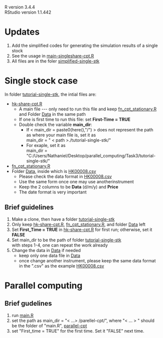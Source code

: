 R version 3.4.4  
RStudio version 1.1.442  

# Updates  
1. Add the simplified codes for generating the simulation results of a single stock
2. See the usage in [main-singleshare-cpt.R][simplified]  
3. All files are in the foler [simplified-single-stk][fodler_simplified]


[simplified]:https://github.com/nathanielwei/stks-simulator/tree/master/simplified-single-stk  
[fodler_simplified]:https://github.com/nathanielwei/stks-simulator/tree/master/simplified-single-stk

# Single stock case
In folder [tutorial-single-stk][single-folder], the intial files are:  
* [hk-share-cpt.R][hk-share-cpt]
  * A main file --- only need to run this file and keep [fn_cpt_stationary.R][cpt-fun] and 
    Folder [Data][data-folder] in the same path
  * If one is first time to run this file: set **First-Time = TRUE**
  * Double check the variable **main_dir**:
    * If < main_dir = paste0(here(),"/") > does not represent the path as where your main file is, set it as    
      main_dir = " < path >./tutorial-single-stk/"
    * For exaple, set it as  
      main_dir = "C:/Users/Nathaniel/Desktop/parallel_computing/Task3/tutorial-single-stk/"      
* [fn_cpt_stationary.R][cpt-fun]
* Folder [Data][data-folder], inside which is [HK00008.csv][data-file]
   * Please check the data format in [HK00008.csv][data-file]
   * Use the same form once one may use anotherinstrument
   * Keep the 2 columns to be **Data** (d/m/y) and **Price**
   * The date format is very important

##  Brief guidelines
1. Make a clone, then have a folder [tutorial-single-stk][single-folder]
2. Only keep [hk-share-cpt.R][hk-share-cpt], [fn_cpt_stationary.R][cpt-fun], and folder [Data][data-folder] left
3. Set **First_Time = TRUE** in [hk-share-cpt.R][hk-share-cpt] for first run; otherwise, set it **FALSE**
4. Set main_dir to be the path of folder [tutorial-single-stk][single-folder]  
   with steps 1-4, one can repeat the work already
5. Change the data in [Data][data-folder] if needed
   * keep only one data file in [Data][data-folder]
   * once change another instrument, please keep the same data format in the ".csv" as the example [HK00008.csv][data-file]

# Parallel computing
## Brief gudelines
1. run [main.R][para-cpt-main]
2. set the path as main_dir = "< ...> /parellel-cpt/", where "< ... > " should be the folder of "main.R", [parallel-cpt][parallel-cpt-folder]
3. set "First_time = TRUE" for the first time. Set it "FALSE" next time.


[single-folder]: https://github.com/nathanielwei/stks-simulator/tree/master/tutorial-single-stk
[hk-share-cpt]: https://github.com/nathanielwei/stks-simulator/blob/master/tutorial-single-stk/hk-share-cpt.R
[cpt-fun]: https://github.com/nathanielwei/stks-simulator/blob/master/tutorial-single-stk/fn_cpt_stationary.R
[data-folder]: https://github.com/nathanielwei/stks-simulator/tree/master/tutorial-single-stk/Data
[data-file]: https://github.com/nathanielwei/stks-simulator/blob/master/tutorial-single-stk/Data/HK00008.csv
[para-cpt-main]: https://github.com/nathanielwei/stks-simulator/blob/master/parallel-cpt/main.R
[parallel-cpt-folder]:https://github.com/nathanielwei/stks-simulator/tree/master/parallel-cpt
